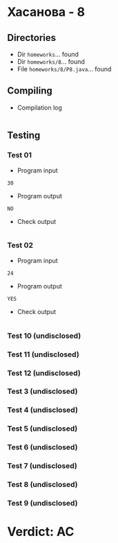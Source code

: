 # Хасанова - 8
## Directories
- Dir `homeworks`... found
- Dir `homeworks/8`... found
- File `homeworks/8/P8.java`... found
## Compiling
- Compilation log
```

```
## Testing
### Test 01
- Program input
```
30

```
- Program output
```
NO

```
- Check output
```

```
### Test 02
- Program input
```
24

```
- Program output
```
YES

```
- Check output
```

```
### Test 10 (undisclosed)
### Test 11 (undisclosed)
### Test 12 (undisclosed)
### Test 3 (undisclosed)
### Test 4 (undisclosed)
### Test 5 (undisclosed)
### Test 6 (undisclosed)
### Test 7 (undisclosed)
### Test 8 (undisclosed)
### Test 9 (undisclosed)
# Verdict: AC
